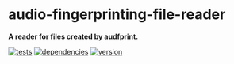 # audio-fingerprinting-file-reader

**A reader for files created by audfprint.**

[![tests](https://img.shields.io/travis/chrisguttandin/audio-fingerprinting-file-reader/master.svg?style=flat-square)](https://travis-ci.org/chrisguttandin/audio-fingerprinting-file-reader)
[![dependencies](https://img.shields.io/david/chrisguttandin/audio-fingerprinting-file-reader.svg?style=flat-square)](https://www.npmjs.com/package/audio-fingerprinting-file-reader)
[![version](https://img.shields.io/npm/v/audio-fingerprinting-file-reader.svg?style=flat-square)](https://www.npmjs.com/package/audio-fingerprinting-file-reader)
